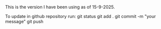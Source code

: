 This is the version I have been using as of 15-9-2025.

To update in github repository run: 
git status
git add .
git commit -m "your message"
git push

